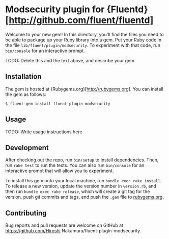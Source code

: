# Modsecurity plugin for {Fluentd}[http://github.com/fluent/fluentd]

Welcome to your new gem! In this directory, you'll find the files you need to be able to package up your Ruby library into a gem. Put your Ruby code in the file `lib/fluent/plugin/modsecurity`. To experiment with that code, run `bin/console` for an interactive prompt.

TODO: Delete this and the text above, and describe your gem

## Installation

The gem is hosted at {Rubygems.org}[http://rubygems.org]. You can install the gem as follows:

    $ fluent-gem install fluent-plugin-modsecurity

## Usage

TODO: Write usage instructions here

## Development

After checking out the repo, run `bin/setup` to install dependencies. Then, run `rake test` to run the tests. You can also run `bin/console` for an interactive prompt that will allow you to experiment.

To install this gem onto your local machine, run `bundle exec rake install`. To release a new version, update the version number in `version.rb`, and then run `bundle exec rake release`, which will create a git tag for the version, push git commits and tags, and push the `.gem` file to [rubygems.org](https://rubygems.org).

## Contributing

Bug reports and pull requests are welcome on GitHub at https://github.com/Hiroshi Nakamura/fluent-plugin-modsecurity.

